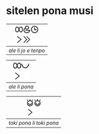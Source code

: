 # sitelen pona musi

| <img src="ale-li-jo-e-tenpo.png" height="50"> | 
|:--:| 
| *ale li jo e tenpo* | 

| <img src="ale-li-pona.png" height="50"> | 
|:--:| 
| *ale li pona* | 

| <img src="toki-pona-li-toki-pona.png" height="50"> | 
|:--:| 
| *toki pona li toki pona* | 

